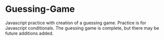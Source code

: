 # Guessing-Game
Javascript practice with creation of a guessing game.
Practice is for Javascript conditionals.
The guessing game is complete, but there may be future additions added.

